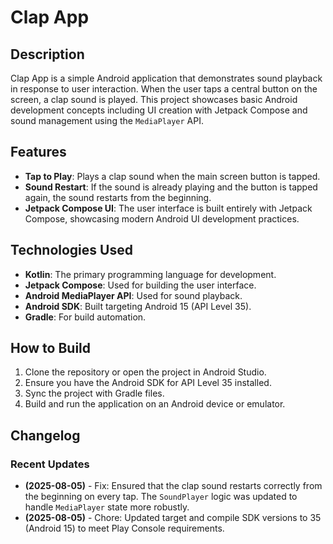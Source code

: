 # Clap App

## Description

Clap App is a simple Android application that demonstrates sound playback in response to user interaction. When the user taps a central button on the screen, a clap sound is played. This project showcases basic Android development concepts including UI creation with Jetpack Compose and sound management using the `MediaPlayer` API.

## Features

*   **Tap to Play**: Plays a clap sound when the main screen button is tapped.
*   **Sound Restart**: If the sound is already playing and the button is tapped again, the sound restarts from the beginning.
*   **Jetpack Compose UI**: The user interface is built entirely with Jetpack Compose, showcasing modern Android UI development practices.

## Technologies Used

*   **Kotlin**: The primary programming language for development.
*   **Jetpack Compose**: Used for building the user interface.
*   **Android MediaPlayer API**: Used for sound playback.
*   **Android SDK**: Built targeting Android 15 (API Level 35).
*   **Gradle**: For build automation.

## How to Build

1.  Clone the repository or open the project in Android Studio.
2.  Ensure you have the Android SDK for API Level 35 installed.
3.  Sync the project with Gradle files.
4.  Build and run the application on an Android device or emulator.

## Changelog

### Recent Updates

*   **(2025-08-05)** - Fix: Ensured that the clap sound restarts correctly from the beginning on every tap. The `SoundPlayer` logic was updated to handle `MediaPlayer` state more robustly.
*   **(2025-08-05)** - Chore: Updated target and compile SDK versions to 35 (Android 15) to meet Play Console requirements.

